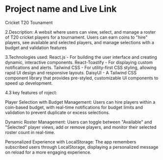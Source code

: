 # Project name and Live Link
Cricket T20 Tounament

2.Description:
A websit where users can view, select, and manage a roster of T20 cricket players for a tournament. Users can earn coins to "hire" players, see available and selected players, and manage selections with a budget and validation features

3.Technologies used:
React.js - For building the user interface and creating dynamic, interactive components.
React-Toastify - For displaying custom notifications and alerts.
Tailwind CSS - For utility-first CSS styling, allowing rapid UI design and responsive layouts.
DaisyUI - A Tailwind CSS component library that provides pre-styled, customizable UI components to speed up development.

4.3 key features of roject:

Player Selection with Budget Management: Users can hire players within a coin-based budget, with real-time notifications for budget limits and validation to prevent duplicate or excess selections.

Dynamic Roster Management: Users can toggle between "Available" and "Selected" player views, add or remove players, and monitor their selected roster count in real-time.

Personalized Experience with LocalStorage: The app remembers subscribed users through LocalStorage, displaying a personalized message on reload for a more engaging experience.
